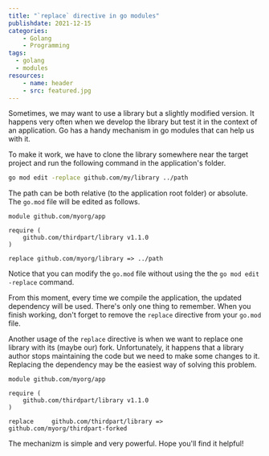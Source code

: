 ```yaml
---
title: "`replace` directive in go modules"
publishdate: 2021-12-15
categories: 
    - Golang
    - Programming
tags:
  - golang
  - modules
resources:
    - name: header
    - src: featured.jpg
---
```


Sometimes, we may want to use a library but a slightly modified version. It happens very often when we develop the library but test it in the context of an application. Go has a handy mechanism in go modules that can help us with it.

To make it work, we have to clone the library somewhere near the target project and run the following command in the application's folder.
```sh
go mod edit -replace github.com/my/library ../path
```

The path can be both relative (to the application root folder) or absolute. The `go.mod` file will be edited as follows.

```
module github.com/myorg/app

require (
	github.com/thirdpart/library v1.1.0
)

replace github.com/myorg/library => ../path
```

Notice that you can modify the `go.mod` file without using the the `go mod edit -replace` command.

From this moment, every time we compile the application, the updated dependency will be used. There's only one thing to remember. When you finish working, don't forget to remove the `replace` directive from your `go.mod` file.

Another usage of the `replace` directive is when we want to replace one library with its (maybe our) fork. Unfortunately, it happens that a library author stops maintaining the code but we need to make some changes to it. Replacing the dependency may be the easiest way of solving this problem.

```
module github.com/myorg/app

require (
	github.com/thirdpart/library v1.1.0
)

replace 	github.com/thirdpart/library => github.com/myorg/thirdpart-forked
```

The mechanizm is simple and very powerful. Hope you'll find it helpful!